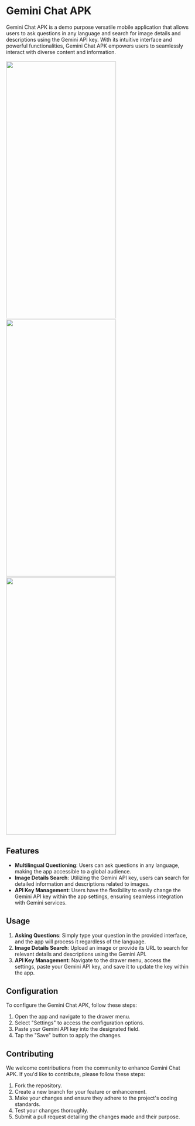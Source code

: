 # Gemini Chat APK

Gemini Chat APK is a demo purpose versatile mobile application that allows users to ask questions in any language and search for image details and descriptions using the Gemini API key. With its intuitive interface and powerful functionalities, Gemini Chat APK empowers users to seamlessly interact with diverse content and information.
<br><br>
<img src="https://github.com/NK2552003/Gemini_Chat_AI/assets/102852598/408bcdf0-574f-4712-94a2-bb6cce7d0c33" width=300 height=700/>&ensp;&ensp;
<img src="https://github.com/NK2552003/Gemini_Chat_AI/assets/102852598/56ac1c05-3b5d-4625-9878-bd3d349b11fe" width=300 height=700/>&ensp;&ensp;
<img src="https://github.com/NK2552003/Gemini_Chat_AI/assets/102852598/b65f318c-a0ef-4be1-bcb1-f215545a8ee6" width=300 height=700/>&ensp;&ensp;
<br>

## Features

- **Multilingual Questioning**: Users can ask questions in any language, making the app accessible to a global audience.
- **Image Details Search**: Utilizing the Gemini API key, users can search for detailed information and descriptions related to images.
- **API Key Management**: Users have the flexibility to easily change the Gemini API key within the app settings, ensuring seamless integration with Gemini services.

## Usage

1. **Asking Questions**: Simply type your question in the provided interface, and the app will process it regardless of the language.
2. **Image Details Search**: Upload an image or provide its URL to search for relevant details and descriptions using the Gemini API.
3. **API Key Management**: Navigate to the drawer menu, access the settings, paste your Gemini API key, and save it to update the key within the app.

## Configuration

To configure the Gemini Chat APK, follow these steps:

1. Open the app and navigate to the drawer menu.
2. Select "Settings" to access the configuration options.
3. Paste your Gemini API key into the designated field.
4. Tap the "Save" button to apply the changes.

## Contributing

We welcome contributions from the community to enhance Gemini Chat APK. If you'd like to contribute, please follow these steps:

1. Fork the repository.
2. Create a new branch for your feature or enhancement.
3. Make your changes and ensure they adhere to the project's coding standards.
4. Test your changes thoroughly.
5. Submit a pull request detailing the changes made and their purpose.

